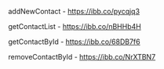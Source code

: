 addNewContact - https://ibb.co/pycqjq3

getContactList - https://ibb.co/nBHHb4H

getContactById - https://ibb.co/68DB7f6

removeContactById - https://ibb.co/NrXTBN7
